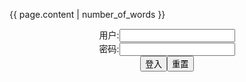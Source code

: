 <script>
   function check(){
      var name=document.getElementById("name").value;
   var pass=document.getElementById("pass").value;
   var y = document.getElementById("myDIV");
   if(name=="" && pass=="y"){
   y.style.display = "block";
   }else{
   y.style.display = "none";
   }
   }
</script>

{{ page.content | number_of_words }}

<form name="f" action="">
<center>用户:<INPUT TYPE="text" NAME="" id="name"><br></center>
<center>密码:<INPUT TYPE="password" NAME="" id="pass"><br></center>
<center><INPUT TYPE="button" value="登入" onclick="check()"><INPUT TYPE="reset" value="重置"></center>
</form>

<div id="myDIV" style="display: none">

逸ミルク
@itsme_milk9
ExqRiIEUcAAkZrv (1425×2048)<br>
<img src="https://slack-imgs.com/?url=https://pbs.twimg.com/media/ExqRiIEUcAAkZrv?format=jpg&name=orig"><br>
<a href="https://pbs.twimg.com/media/ExqRiIEUcAAkZrv?format=jpg&name=orig">
<br>https://pbs.twimg.com/media/ExqRiIEUcAAkZrv?format=jpg&name=orig</a><hr/>

ExqRiXtUYAEhmtg (1265×1938)<br>
<img src="https://slack-imgs.com/?url=https://pbs.twimg.com/media/ExqRiXtUYAEhmtg?format=jpg&name=orig"><br>
<a href="https://pbs.twimg.com/media/ExqRiXtUYAEhmtg?format=jpg&name=orig">
<br>https://pbs.twimg.com/media/ExqRiXtUYAEhmtg?format=jpg&name=orig</a><hr/>

ともき🔞
@dais729sof2
Ex19vQZVcAIYd_9 (1460×2048)<br>
<img src="https://slack-imgs.com/?url=https://pbs.twimg.com/media/Ex19vQZVcAIYd_9?format=jpg&name=orig"><br>
<a href="https://pbs.twimg.com/media/Ex19vQZVcAIYd_9?format=jpg&name=orig">
<br>https://pbs.twimg.com/media/Ex19vQZVcAIYd_9?format=jpg&name=orig</a><hr/>

Teddy_Jack 🔞 (fanbox,Gumroad,patreon)
@Teddy_jack_
ExpZibTVIAIgFdB (1813×2194)<br>
<img src="https://slack-imgs.com/?url=https://pbs.twimg.com/media/ExpZibTVIAIgFdB?format=jpg&name=orig"><br>
<a href="https://pbs.twimg.com/media/ExpZibTVIAIgFdB?format=jpg&name=orig">
<br>https://pbs.twimg.com/media/ExpZibTVIAIgFdB?format=jpg&name=orig</a><hr/>

ExpZibTUcAE9Ne6 (1813×2194)<br>
<img src="https://slack-imgs.com/?url=https://pbs.twimg.com/media/ExpZibTUcAE9Ne6?format=jpg&name=orig"><br>
<a href="https://pbs.twimg.com/media/ExpZibTUcAE9Ne6?format=jpg&name=orig">
<br>https://pbs.twimg.com/media/ExpZibTUcAE9Ne6?format=jpg&name=orig</a><hr/>

ExpZibVVEAEoq04 (601×737)<br>
<img src="https://slack-imgs.com/?url=https://pbs.twimg.com/media/ExpZibVVEAEoq04?format=jpg&name=orig"><br>
<a href="https://pbs.twimg.com/media/ExpZibVVEAEoq04?format=jpg&name=orig">
<br>https://pbs.twimg.com/media/ExpZibVVEAEoq04?format=jpg&name=orig</a><hr/>

えみぬ銘菓
@fbox_emi
EoYlV3mVQAA6qEA (1600×1044)<br>
<img src="https://slack-imgs.com/?url=https://pbs.twimg.com/media/EoYlV3mVQAA6qEA?format=jpg&name=orig"><br>
<a href="https://pbs.twimg.com/media/EoYlV3mVQAA6qEA?format=jpg&name=orig">
<br>https://pbs.twimg.com/media/EoYlV3mVQAA6qEA?format=jpg&name=orig</a><hr/>

EoYlfZ-U8AEwHov (1200×817)<br>
<img src="https://slack-imgs.com/?url=https://pbs.twimg.com/media/EoYlfZ-U8AEwHov?format=jpg&name=orig"><br>
<a href="https://pbs.twimg.com/media/EoYlfZ-U8AEwHov?format=jpg&name=orig">
<br>https://pbs.twimg.com/media/EoYlfZ-U8AEwHov?format=jpg&name=orig</a><hr/>

ExfpJjPVoAAjDPm (933×1400)<br>
<img src="https://slack-imgs.com/?url=https://pbs.twimg.com/media/ExfpJjPVoAAjDPm?format=jpg&name=orig"><br>
<a href="https://pbs.twimg.com/media/ExfpJjPVoAAjDPm?format=jpg&name=orig">
<br>https://pbs.twimg.com/media/ExfpJjPVoAAjDPm?format=jpg&name=orig</a><hr/>

破壊神(Hakaishin)
@psychenergy
ExlkVzaVEAAr4Mb (1280×720)<br>
<img src="https://slack-imgs.com/?url=https://pbs.twimg.com/media/ExlkVzaVEAAr4Mb?format=jpg&name=orig"><br>
<a href="https://pbs.twimg.com/media/ExlkVzaVEAAr4Mb?format=jpg&name=orig">
<br>https://pbs.twimg.com/media/ExlkVzaVEAAr4Mb?format=jpg&name=orig</a><hr/>

𝐆𝐨𝐦𝐳𝐚𝐢✨
@Gomzai69
Ex4RLGlWgAAFt2y (1000×1213)<br>
<img src="https://slack-imgs.com/?url=https://pbs.twimg.com/media/Ex4RLGlWgAAFt2y?format=jpg&name=orig"><br>
<a href="https://pbs.twimg.com/media/Ex4RLGlWgAAFt2y?format=jpg&name=orig">
<br>https://pbs.twimg.com/media/Ex4RLGlWgAAFt2y?format=jpg&name=orig</a><hr/>

チェリー肉汁パイ🔞👶
@nikuzirupai
EvONAgOVcAY0Nw2 (1054×1061)<br>
<img src="https://slack-imgs.com/?url=https://pbs.twimg.com/media/EvONAgOVcAY0Nw2?format=jpg&name=orig"><br>
<a href="https://pbs.twimg.com/media/EvONAgOVcAY0Nw2?format=jpg&name=orig">
<br>https://pbs.twimg.com/media/EvONAgOVcAY0Nw2?format=jpg&name=orig</a><hr/>

EvONAo4VkAw7vBE (1200×1000)<br>
<img src="https://slack-imgs.com/?url=https://pbs.twimg.com/media/EvONAo4VkAw7vBE?format=jpg&name=orig"><br>
<a href="https://pbs.twimg.com/media/EvONAo4VkAw7vBE?format=jpg&name=orig">
<br>https://pbs.twimg.com/media/EvONAo4VkAw7vBE?format=jpg&name=orig</a><hr/>

EvONAx-VkAIEITK (1200×1000)<br>
<img src="https://slack-imgs.com/?url=https://pbs.twimg.com/media/EvONAx-VkAIEITK?format=jpg&name=orig"><br>
<a href="https://pbs.twimg.com/media/EvONAx-VkAIEITK?format=jpg&name=orig">
<br>https://pbs.twimg.com/media/EvONAx-VkAIEITK?format=jpg&name=orig</a><hr/>

EvONA7dVEAMHOir (1200×1000)<br>
<img src="https://slack-imgs.com/?url=https://pbs.twimg.com/media/EvONA7dVEAMHOir?format=jpg&name=orig"><br>
<a href="https://pbs.twimg.com/media/EvONA7dVEAMHOir?format=jpg&name=orig">
<br>https://pbs.twimg.com/media/EvONA7dVEAMHOir?format=jpg&name=orig</a><hr/>

Ex48z4ZUUAUVbYQ (1400×1000)<br>
<img src="https://slack-imgs.com/?url=https://pbs.twimg.com/media/Ex48z4ZUUAUVbYQ?format=jpg&name=orig"><br>
<a href="https://pbs.twimg.com/media/Ex48z4ZUUAUVbYQ?format=jpg&name=orig">
<br>https://pbs.twimg.com/media/Ex48z4ZUUAUVbYQ?format=jpg&name=orig</a><hr/>

Ex480DyU8AIURyj (1400×1000)<br>
<img src="https://slack-imgs.com/?url=https://pbs.twimg.com/media/Ex480DyU8AIURyj?format=jpg&name=orig"><br>
<a href="https://pbs.twimg.com/media/Ex480DyU8AIURyj?format=jpg&name=orig">
<br>https://pbs.twimg.com/media/Ex480DyU8AIURyj?format=jpg&name=orig</a><hr/>

BIYA
@biya1024
Ex18ruOVEAEeaIq (1212×2154)<br>
<img src="https://slack-imgs.com/?url=https://pbs.twimg.com/media/Ex18ruOVEAEeaIq?format=jpg&name=orig"><br>
<a href="https://pbs.twimg.com/media/Ex18ruOVEAEeaIq?format=jpg&name=orig">
<br>https://pbs.twimg.com/media/Ex18ruOVEAEeaIq?format=jpg&name=orig</a><hr/>

sen
@sen13647909
Ex4bzluVEAsAs2F (1414×2000)<br>
<img src="https://slack-imgs.com/?url=https://pbs.twimg.com/media/Ex4bzluVEAsAs2F?format=jpg&name=orig"><br>
<a href="https://pbs.twimg.com/media/Ex4bzluVEAsAs2F?format=jpg&name=orig">
<br>https://pbs.twimg.com/media/Ex4bzluVEAsAs2F?format=jpg&name=orig</a><hr/>

Ex4bzlwU8AYo_UX (1414×2000)<br>
<img src="https://slack-imgs.com/?url=https://pbs.twimg.com/media/Ex4bzlwU8AYo_UX?format=jpg&name=orig"><br>
<a href="https://pbs.twimg.com/media/Ex4bzlwU8AYo_UX?format=jpg&name=orig">
<br>https://pbs.twimg.com/media/Ex4bzlwU8AYo_UX?format=jpg&name=orig</a><hr/>

綺人＠停滞中
@nomugicha
Ex406slUYAYi2Xy (1000×1400)<br>
<img src="https://slack-imgs.com/?url=https://pbs.twimg.com/media/Ex406slUYAYi2Xy?format=jpg&name=orig"><br>
<a href="https://pbs.twimg.com/media/Ex406slUYAYi2Xy?format=jpg&name=orig">
<br>https://pbs.twimg.com/media/Ex406slUYAYi2Xy?format=jpg&name=orig</a><hr/>

Ex41AiBUUAIdXhh (1000×1400)<br>
<img src="https://slack-imgs.com/?url=https://pbs.twimg.com/media/Ex41AiBUUAIdXhh?format=jpg&name=orig"><br>
<a href="https://pbs.twimg.com/media/Ex41AiBUUAIdXhh?format=jpg&name=orig">
<br>https://pbs.twimg.com/media/Ex41AiBUUAIdXhh?format=jpg&name=orig</a><hr/>

Ex41CVKUUAQQCOD (1000×1400)<br>
<img src="https://slack-imgs.com/?url=https://pbs.twimg.com/media/Ex41CVKUUAQQCOD?format=jpg&name=orig"><br>
<a href="https://pbs.twimg.com/media/Ex41CVKUUAQQCOD?format=jpg&name=orig">
<br>https://pbs.twimg.com/media/Ex41CVKUUAQQCOD?format=jpg&name=orig</a><hr/>

Ex41EcdVcAMEODl (1000×1400)<br>
<img src="https://slack-imgs.com/?url=https://pbs.twimg.com/media/Ex41EcdVcAMEODl?format=jpg&name=orig"><br>
<a href="https://pbs.twimg.com/media/Ex41EcdVcAMEODl?format=jpg&name=orig">
<br>https://pbs.twimg.com/media/Ex41EcdVcAMEODl?format=jpg&name=orig</a><hr/>

Sinensian
@SineSian
Ex4XTXOU8AMnnGO (960×1280)<br>
<img src="https://slack-imgs.com/?url=https://pbs.twimg.com/media/Ex4XTXOU8AMnnGO?format=jpg&name=orig"><br>
<a href="https://pbs.twimg.com/media/Ex4XTXOU8AMnnGO?format=jpg&name=orig">
<br>https://pbs.twimg.com/media/Ex4XTXOU8AMnnGO?format=jpg&name=orig</a><hr/>

Nat the Lich
@Nat_the_Lich
Ex0gdF0XMA0AHL4 (998×1500)<br>
<img src="https://slack-imgs.com/?url=https://pbs.twimg.com/media/Ex0gdF0XMA0AHL4?format=jpg&name=orig"><br>
<a href="https://pbs.twimg.com/media/Ex0gdF0XMA0AHL4?format=jpg&name=orig">
<br>https://pbs.twimg.com/media/Ex0gdF0XMA0AHL4?format=jpg&name=orig</a><hr/>

♚Queenie Chuppy♚
@QueenieChuppy

2021年4月1日

Ex4oMMGUYAIrF4m (1364×2048)<br>
<img src="https://slack-imgs.com/?url=https://pbs.twimg.com/media/Ex4oMMGUYAIrF4m?format=jpg&name=orig"><br>
<a href="https://pbs.twimg.com/media/Ex4oMMGUYAIrF4m?format=jpg&name=orig">
<br>https://pbs.twimg.com/media/Ex4oMMGUYAIrF4m?format=jpg&name=orig</a><hr/>

Ex4oMMGVIAADGhD (1605×1876)<br>
<img src="https://slack-imgs.com/?url=https://pbs.twimg.com/media/Ex4oMMGVIAADGhD?format=jpg&name=orig"><br>
<a href="https://pbs.twimg.com/media/Ex4oMMGVIAADGhD?format=jpg&name=orig">
<br>https://pbs.twimg.com/media/Ex4oMMGVIAADGhD?format=jpg&name=orig</a><hr/>

EwRoOzOVcAMbYjh (1436×2048)<br>
<img src="https://slack-imgs.com/?url=https://pbs.twimg.com/media/EwRoOzOVcAMbYjh?format=jpg&name=orig"><br>
<a href="https://pbs.twimg.com/media/EwRoOzOVcAMbYjh?format=jpg&name=orig">
<br>https://pbs.twimg.com/media/EwRoOzOVcAMbYjh?format=jpg&name=orig</a><hr/>

ExKf906VkAQc03t (1498×2048)<br>
<img src="https://slack-imgs.com/?url=https://pbs.twimg.com/media/ExKf906VkAQc03t?format=jpg&name=orig"><br>
<a href="https://pbs.twimg.com/media/ExKf906VkAQc03t?format=jpg&name=orig">
<br>https://pbs.twimg.com/media/ExKf906VkAQc03t?format=jpg&name=orig</a><hr/>

ExKf907UYAYVvwJ (1364×2048)<br>
<img src="https://slack-imgs.com/?url=https://pbs.twimg.com/media/ExKf907UYAYVvwJ?format=jpg&name=orig"><br>
<a href="https://pbs.twimg.com/media/ExKf907UYAYVvwJ?format=jpg&name=orig">
<br>https://pbs.twimg.com/media/ExKf907UYAYVvwJ?format=jpg&name=orig</a><hr/>

Ew1r6niUcAETxm2 (1364×2048)<br>
<img src="https://slack-imgs.com/?url=https://pbs.twimg.com/media/Ew1r6niUcAETxm2?format=jpg&name=orig"><br>
<a href="https://pbs.twimg.com/media/Ew1r6niUcAETxm2?format=jpg&name=orig">
<br>https://pbs.twimg.com/media/Ew1r6niUcAETxm2?format=jpg&name=orig</a><hr/>

Ew1r6ndUYAMa_pa (1294×1927)<br>
<img src="https://slack-imgs.com/?url=https://pbs.twimg.com/media/Ew1r6ndUYAMa_pa?format=jpg&name=orig"><br>
<a href="https://pbs.twimg.com/media/Ew1r6ndUYAMa_pa?format=jpg&name=orig">
<br>https://pbs.twimg.com/media/Ew1r6ndUYAMa_pa?format=jpg&name=orig</a><hr/>

EwCLUlYVcAIfqFv (1436×2048)<br>
<img src="https://slack-imgs.com/?url=https://pbs.twimg.com/media/EwCLUlYVcAIfqFv?format=jpg&name=orig"><br>
<a href="https://pbs.twimg.com/media/EwCLUlYVcAIfqFv?format=jpg&name=orig">
<br>https://pbs.twimg.com/media/EwCLUlYVcAIfqFv?format=jpg&name=orig</a><hr/>

EwCLUlWUYAMRRpA (1364×2048)<br>
<img src="https://slack-imgs.com/?url=https://pbs.twimg.com/media/EwCLUlWUYAMRRpA?format=jpg&name=orig"><br>
<a href="https://pbs.twimg.com/media/EwCLUlWUYAMRRpA?format=jpg&name=orig">
<br>https://pbs.twimg.com/media/EwCLUlWUYAMRRpA?format=jpg&name=orig</a><hr/>

EvtkNBdVcAQqAgb (1364×2048)<br>
<img src="https://slack-imgs.com/?url=https://pbs.twimg.com/media/EvtkNBdVcAQqAgb?format=jpg&name=orig"><br>
<a href="https://pbs.twimg.com/media/EvtkNBdVcAQqAgb?format=jpg&name=orig">
<br>https://pbs.twimg.com/media/EvtkNBdVcAQqAgb?format=jpg&name=orig</a><hr/>

EvtkNBcVkAIrT_K (1366×2048)<br>
<img src="https://slack-imgs.com/?url=https://pbs.twimg.com/media/EvtkNBcVkAIrT_K?format=jpg&name=orig"><br>
<a href="https://pbs.twimg.com/media/EvtkNBcVkAIrT_K?format=jpg&name=orig">
<br>https://pbs.twimg.com/media/EvtkNBcVkAIrT_K?format=jpg&name=orig</a><hr/>

EveHoBKVkAIujHk (1364×2048)<br>
<img src="https://slack-imgs.com/?url=https://pbs.twimg.com/media/EveHoBKVkAIujHk?format=jpg&name=orig"><br>
<a href="https://pbs.twimg.com/media/EveHoBKVkAIujHk?format=jpg&name=orig">
<br>https://pbs.twimg.com/media/EveHoBKVkAIujHk?format=jpg&name=orig</a><hr/>

EveHoBJVkAQo3gF (1364×2048)<br>
<img src="https://slack-imgs.com/?url=https://pbs.twimg.com/media/EveHoBJVkAQo3gF?format=jpg&name=orig"><br>
<a href="https://pbs.twimg.com/media/EveHoBJVkAQo3gF?format=jpg&name=orig">
<br>https://pbs.twimg.com/media/EveHoBJVkAQo3gF?format=jpg&name=orig</a><hr/>

2021年3月2日

Lissa Aires
@LissaAires1
Ex5AUNZXIAcTRU- (1536×2048)<br>
<img src="https://slack-imgs.com/?url=https://pbs.twimg.com/media/Ex5AUNZXIAcTRU-?format=jpg&name=orig"><br>
<a href="https://pbs.twimg.com/media/Ex5AUNZXIAcTRU-?format=jpg&name=orig">
<br>https://pbs.twimg.com/media/Ex5AUNZXIAcTRU-?format=jpg&name=orig</a><hr/>

</div>
